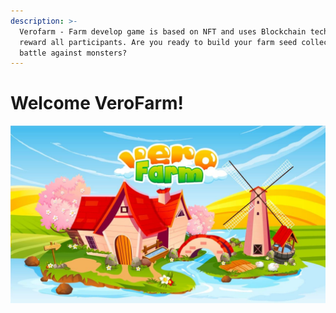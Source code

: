 ```yaml
---
description: >-
  Verofarm - Farm develop game is based on NFT and uses Blockchain technology to
  reward all participants. Are you ready to build your farm seed collections and
  battle against monsters?
---
```


# Welcome VeroFarm!

![Vero Farm- Let&apos;s Explore The Magical Farm!](.gitbook/assets/banner.jpg)

